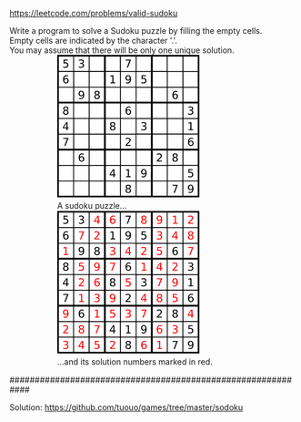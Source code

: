 https://leetcode.com/problems/valid-sudoku

Write a program to solve a Sudoku puzzle by filling the empty cells.  
Empty cells are indicated by the character '.'.  
You may assume that there will be only one unique solution.   
　　　　&emsp;&emsp;![](250px-Sudoku-by-L2G-20050714.png)  
　　　　&emsp;&emsp;A sudoku puzzle...  
　　　　&emsp;&emsp;![](250px-Sudoku-by-L2G-20050714_solution.png)   
　　　　&emsp;&emsp;...and its solution numbers marked in red.

############################################################

Solution: https://github.com/tuouo/games/tree/master/sodoku

